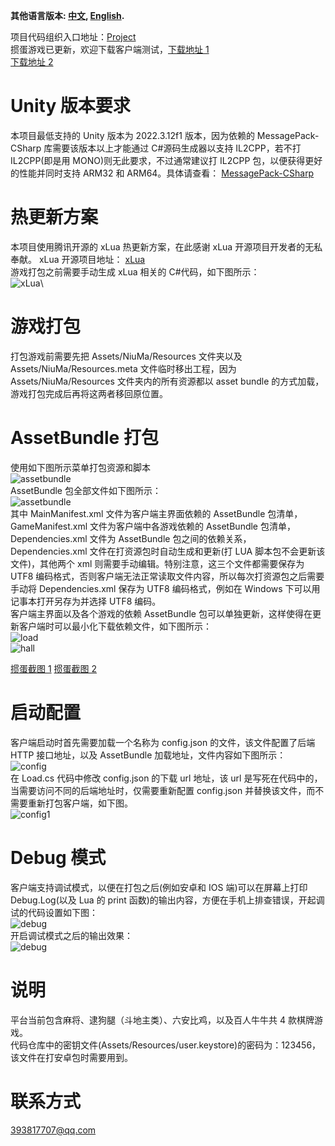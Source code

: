 **其他语言版本: [中文](README.MD), [English](README_EN.MD).**

项目代码组织入口地址：[Project](https://github.com/niuma-wj)\
掼蛋游戏已更新，欢迎下载客户端测试，[下载地址 1](https://github.com/niuma-wj/client/releases/tag/client)\
[下载地址 2](http://106.13.15.226:8896/download)

# Unity 版本要求

本项目最低支持的 Unity 版本为 2022.3.12f1 版本，因为依赖的 MessagePack-CSharp 库需要该版本以上才能通过 C#源码生成器以支持 IL2CPP，若不打 IL2CPP(即是用 MONO)则无此要求，不过通常建议打 IL2CPP 包，以便获得更好的性能并同时支持 ARM32 和 ARM64。具体请查看：
[MessagePack-CSharp](https://github.com/MessagePack-CSharp/MessagePack-CSharp#unity-support)

# 热更新方案

本项目使用腾讯开源的 xLua 热更新方案，在此感谢 xLua 开源项目开发者的无私奉献。
xLua 开源项目地址：
[xLua](https://github.com/Tencent/xLua)\
游戏打包之前需要手动生成 xLua 相关的 C#代码，如下图所示：\
![xLua](https://gitee.com/friedrich-hegel/data/raw/master/xlua.png)\

# 游戏打包

打包游戏前需要先把 Assets/NiuMa/Resources 文件夹以及 Assets/NiuMa/Resources.meta 文件临时移出工程，因为 Assets/NiuMa/Resources 文件夹内的所有资源都以 asset bundle 的方式加载，游戏打包完成后再将这两者移回原位置。

# AssetBundle 打包

使用如下图所示菜单打包资源和脚本\
![assetbundle](https://gitee.com/friedrich-hegel/data/raw/master/ab.png)\
AssetBundle 包全部文件如下图所示：\
![assetbundle](https://gitee.com/friedrich-hegel/data/raw/master/ab-list.png)\
其中 MainManifest.xml 文件为客户端主界面依赖的 AssetBundle 包清单，GameManifest.xml 文件为客户端中各游戏依赖的 AssetBundle 包清单，Dependencies.xml 文件为 AssetBundle 包之间的依赖关系，Dependencies.xml 文件在打资源包时自动生成和更新(打 LUA 脚本包不会更新该文件)，其他两个 xml 则需要手动编辑。特别注意，这三个文件都需要保存为 UTF8 编码格式，否则客户端无法正常读取文件内容，所以每次打资源包之后需要手动将 Dependencies.xml 保存为 UTF8 编码格式，例如在 Windows 下可以用记事本打开另存为并选择 UTF8 编码。\
客户端主界面以及各个游戏的依赖 AssetBundle 包可以单独更新，这样使得在更新客户端时可以最小化下载依赖文件，如下图所示：\
![load](https://gitee.com/friedrich-hegel/data/raw/master/load.png)\
![hall](https://gitee.com/friedrich-hegel/data/raw/master/hall.png)

[掼蛋截图 1](https://gitee.com/friedrich-hegel/data/raw/master/guandan1.jpg)
[掼蛋截图 2](https://gitee.com/friedrich-hegel/data/raw/master/guandan2.jpg)

# 启动配置

客户端启动时首先需要加载一个名称为 config.json 的文件，该文件配置了后端 HTTP 接口地址，以及 AssetBundle 加载地址，文件内容如下图所示：\
![config](https://gitee.com/friedrich-hegel/data/raw/master/config.png)\
在 Load.cs 代码中修改 config.json 的下载 url 地址，该 url 是写死在代码中的，当需要访问不同的后端地址时，仅需要重新配置 config.json 并替换该文件，而不需要重新打包客户端，如下图。\
![config1](https://gitee.com/friedrich-hegel/data/raw/master/config1.png)

# Debug 模式

客户端支持调试模式，以便在打包之后(例如安卓和 IOS 端)可以在屏幕上打印 Debug.Log(以及 Lua 的 print 函数)的输出内容，方便在手机上排查错误，开起调试的代码设置如下图：\
![debug](https://gitee.com/friedrich-hegel/data/raw/master/debug.png)\
开启调试模式之后的输出效果：\
![debug](https://gitee.com/friedrich-hegel/data/raw/master/debug1.png)

# 说明

平台当前包含麻将、逮狗腿（斗地主类）、六安比鸡，以及百人牛牛共 4 款棋牌游戏。\
代码仓库中的密钥文件(Assets/Resources/user.keystore)的密码为：123456，该文件在打安卓包时需要用到。

# 联系方式

393817707@qq.com

